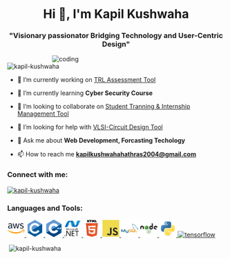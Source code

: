 <h1 align="center">Hi 👋, I'm Kapil Kushwaha</h1>
<h3 align="center">"Visionary passionator Bridging Technology and User-Centric Design"</h3>
<img align="right" alt="coding" width="400" src="https://camo.githubusercontent.com/9649e7db9b6b78ca4b67330070dee8400aa245e857d5bed527fce226889a3082/68747470733a2f2f706e672e706e67747265652e636f6d2f706e672d766563746f722f32303233303732382f6f75726d69642f706e67747265652d636f6465722d636c69706172742d626f792d776f726b696e672d776974682d636f6d70757465722d67616d652d6f6e2d7468652d6465736b2d766563746f722d706e672d696d6167655f363830343931372e706e67">

<p align="left"> <img src="https://komarev.com/ghpvc/?username=kapil-kushwaha&label=Profile%20views&color=0e75b6&style=flat" alt="kapil-kushwaha" /> </p>

- 🔭 I’m currently working on [TRL Assessment Tool](https://github.com/Kapil-Kushwaha/TRL-Assessment-Tool)

- 🌱 I’m currently learning **Cyber Security Course**

- 👯 I’m looking to collaborate on [Student Tranning & Internship Management Tool](https://github.com/Kapil-Kushwaha/Student-Traning-Internship-Management-Tool)

- 🤝 I’m looking for help with [VLSI-Circuit Design Tool](https://github.com/Kapil-Kushwaha/VLSI-Circuit-Design-Game)

- 💬 Ask me about **Web Development, Forcasting Techology**

- 📫 How to reach me **kapilkushwahahathras2004@gmail.com**

<h3 align="left">Connect with me:</h3>
<p align="left">
<a href="https://linkedin.com/in/kapil-kushwaha" target="blank"><img align="center" src="https://raw.githubusercontent.com/rahuldkjain/github-profile-readme-generator/master/src/images/icons/Social/linked-in-alt.svg" alt="kapil-kushwaha" height="30" width="40" /></a>
</p>

<h3 align="left">Languages and Tools:</h3>
<p align="left"> <a href="https://aws.amazon.com" target="_blank" rel="noreferrer"> <img src="https://raw.githubusercontent.com/devicons/devicon/master/icons/amazonwebservices/amazonwebservices-original-wordmark.svg" alt="aws" width="40" height="40"/> </a> <a href="https://www.cprogramming.com/" target="_blank" rel="noreferrer"> <img src="https://raw.githubusercontent.com/devicons/devicon/master/icons/c/c-original.svg" alt="c" width="40" height="40"/> </a> <a href="https://www.w3schools.com/cpp/" target="_blank" rel="noreferrer"> <img src="https://raw.githubusercontent.com/devicons/devicon/master/icons/cplusplus/cplusplus-original.svg" alt="cplusplus" width="40" height="40"/> </a> <a href="https://dotnet.microsoft.com/" target="_blank" rel="noreferrer"> <img src="https://raw.githubusercontent.com/devicons/devicon/master/icons/dot-net/dot-net-original-wordmark.svg" alt="dotnet" width="40" height="40"/> </a> <a href="https://www.w3.org/html/" target="_blank" rel="noreferrer"> <img src="https://raw.githubusercontent.com/devicons/devicon/master/icons/html5/html5-original-wordmark.svg" alt="html5" width="40" height="40"/> </a> <a href="https://developer.mozilla.org/en-US/docs/Web/JavaScript" target="_blank" rel="noreferrer"> <img src="https://raw.githubusercontent.com/devicons/devicon/master/icons/javascript/javascript-original.svg" alt="javascript" width="40" height="40"/> </a> <a href="https://www.mysql.com/" target="_blank" rel="noreferrer"> <img src="https://raw.githubusercontent.com/devicons/devicon/master/icons/mysql/mysql-original-wordmark.svg" alt="mysql" width="40" height="40"/> </a> <a href="https://nodejs.org" target="_blank" rel="noreferrer"> <img src="https://raw.githubusercontent.com/devicons/devicon/master/icons/nodejs/nodejs-original-wordmark.svg" alt="nodejs" width="40" height="40"/> </a> <a href="https://www.python.org" target="_blank" rel="noreferrer"> <img src="https://raw.githubusercontent.com/devicons/devicon/master/icons/python/python-original.svg" alt="python" width="40" height="40"/> </a> <a href="https://www.tensorflow.org" target="_blank" rel="noreferrer"> <img src="https://www.vectorlogo.zone/logos/tensorflow/tensorflow-icon.svg" alt="tensorflow" width="40" height="40"/> </a> </p>

<p>&nbsp;<img align="center" src="https://github-readme-stats.vercel.app/api?username=kapil-kushwaha&show_icons=true&locale=en" alt="kapil-kushwaha" /></p>
